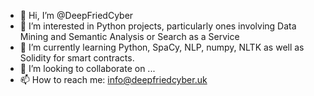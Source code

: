 - 👋 Hi, I’m @DeepFriedCyber
- 👀 I’m interested in Python projects, particularly ones involving Data Mining and Semantic Analysis or Search as a Service
- 🌱 I’m currently learning Python, SpaCy, NLP, numpy, NLTK as well as Solidity for smart contracts.
- 💞️ I’m looking to collaborate on ...
- 📫 How to reach me: info@deepfriedcyber.uk

<!---
DeepFriedCyber/DeepFriedCyber is a ✨ special ✨ repository because its `README.md` (this file) appears on your GitHub profile.
You can click the Preview link to take a look at your changes.
--->
